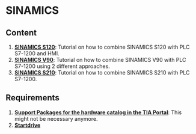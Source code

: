 # SINAMICS

## Content
1. **[SINAMICS S120](https://github.com/UAMRaVT/wiki_siemens/blob/main/SINAMICS/PLC_SinamicsS120_HMI.pdf)**: Tutorial on how to combine SINAMICS S120 with PLC S7-1200 and HMI.
2. **[SINAMICS V90](https://github.com/UAMRaVT/wiki_siemens/blob/main/SINAMICS/PLC_Sinamics_V90.pdf)**: Tutorial on how to combine SINAMICS V90 with PLC S7-1200 using 2 different approaches.
3. **[SINAMICS S210](https://github.com/UAMRaVT/wiki_siemens/blob/main/SINAMICS/PLC_Sinamics_S210.pdf)**: Tutorial on how to combine SINAMICS S210 with PLC S7-1200.


## Requirements
1. **[Support Packages for the hardware catalog in the TIA Portal](https://support.industry.siemens.com/cs/document/72341852/support-packages-for-the-hardware-catalog-in-the-tia-portal-(hsp)?dti=0&lc=en-AT)**: This might not be necessary anymore.
2. **[Startdrive](https://support.industry.siemens.com/cs/document/109771710/sinamics-startdrive-v16?dti=0&lc=en-AT)**